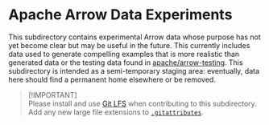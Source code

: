 <!---
  Licensed to the Apache Software Foundation (ASF) under one
  or more contributor license agreements.  See the NOTICE file
  distributed with this work for additional information
  regarding copyright ownership.  The ASF licenses this file
  to you under the Apache License, Version 2.0 (the
  "License"); you may not use this file except in compliance
  with the License.  You may obtain a copy of the License at

    http://www.apache.org/licenses/LICENSE-2.0

  Unless required by applicable law or agreed to in writing,
  software distributed under the License is distributed on an
  "AS IS" BASIS, WITHOUT WARRANTIES OR CONDITIONS OF ANY
  KIND, either express or implied.  See the License for the
  specific language governing permissions and limitations
  under the License.
-->

# Apache Arrow Data Experiments

This subdirectory contains experimental Arrow data whose purpose has not
yet become clear but may be useful in the future. This currently includes
data used to generate compelling examples that is more realistic than
generated data or the testing data found in
[apache/arrow-testing](http://github.com/apache/arrow-testing). This
subdirectory is intended as a semi-temporary staging area: eventually,
data here should find a permanent home elsewhere or be removed.

> [!IMPORTANT]\
> Please install and use [Git LFS](https://git-lfs.com) when contributing to this subdirectory. Add any new large file extensions to [`.gitattributes`](https://github.com/apache/arrow-experiments/blob/main/.gitattributes).
